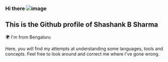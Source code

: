 ### Hi there ![image](https://github.com/bshoo/bshoo/assets/69185105/6038c817-977e-4282-9dae-792e5376e40d) 
## This is the Github profile of Shashank B Sharma 

🌍  I'm from Bengaluru

<p>
  Here, you will find my attempts at understanding some languages, tools and concepts. Feel free to look around and correct me where I've gone wrong.
</p>
<!--
**bshoo/bshoo** is a ✨ _special_ ✨ repository because its `README.md` (this file) appears on your GitHub profile.


Here are some ideas to get you started:

- 🔭 I’m currently working on ...
- 🌱 I’m currently learning ...
- 👯 I’m looking to collaborate on ...
- 🤔 I’m looking for help with ...
- 💬 Ask me about ...
- 📫 How to reach me: ...
- 😄 Pronouns: ...
- ⚡ Fun fact: ...
-->
